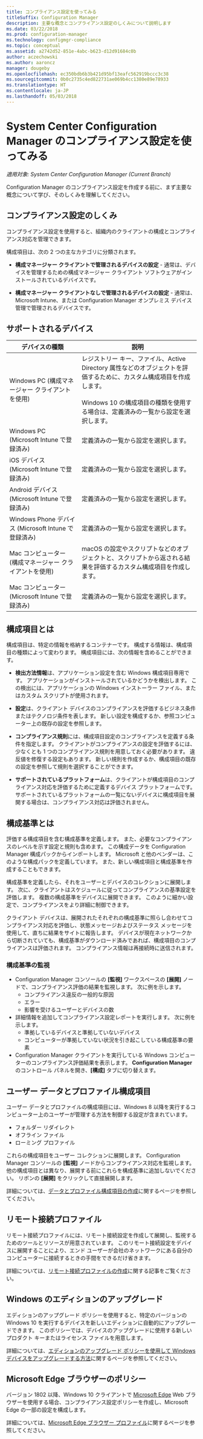 ```yaml
---
title: コンプライアンス設定を使ってみる
titleSuffix: Configuration Manager
description: 主要な概念とコンプライアンス設定のしくみについて説明します
ms.date: 03/22/2018
ms.prod: configuration-manager
ms.technology: configmgr-compliance
ms.topic: conceptual
ms.assetid: a2742d52-851e-4abc-b623-d12d91684c0b
author: aczechowski
ms.author: aaroncz
manager: dougeby
ms.openlocfilehash: ec350bdb6b3b421d95bf13eafc562919bccc3c38
ms.sourcegitcommit: 0b0c2735c4ed822731ae069b4cc1380e89e78933
ms.translationtype: HT
ms.contentlocale: ja-JP
ms.lasthandoff: 05/03/2018
---
```

# <a name="get-started-with-compliance-settings-in-system-center-configuration-manager"></a>System Center Configuration Manager のコンプライアンス設定を使ってみる

*適用対象: System Center Configuration Manager (Current Branch)*

Configuration Manager のコンプライアンス設定を作成する前に、まず主要な概念について学び、そのしくみを理解してください。  



## <a name="how-compliance-settings-work"></a>コンプライアンス設定のしくみ  
 コンプライアンス設定を使用すると、組織内のクライアントの構成とコンプライアンス対応を管理できます。  

 構成項目は、次の 2 つの主なカテゴリに分類されます。  

-   **構成マネージャー クライアントで管理されるデバイスの設定** - 通常は、デバイスを管理するための構成マネージャー クライアント ソフトウェアがインストールされているデバイスです。  

-   **構成マネージャー クライアントなしで管理されるデバイスの設定** - 通常は、Microsoft Intune、または Configuration Manager オンプレミス デバイス管理で管理されるデバイスです。  



## <a name="what-devices-are-supported"></a>サポートされるデバイス  

| デバイスの種類 | 説明 |  
|------------|----------------------|  
| Windows PC (構成マネージャー クライアントを使用) | レジストリー キー、ファイル、Active Directory 属性などのオブジェクトを評価するために、カスタム構成項目を作成します。<br /><br /> Windows 10 の構成項目の種類を使用する場合は、定義済みの一覧から設定を選択します。 |  
| Windows PC (Microsoft Intune で登録済み) | 定義済みの一覧から設定を選択します。 |  
| iOS デバイス (Microsoft Intune で登録済み) | 定義済みの一覧から設定を選択します。 |  
| Android デバイス (Microsoft Intune で登録済み) | 定義済みの一覧から設定を選択します。 |  
| Windows Phone デバイス (Microsoft Intune で登録済み) | 定義済みの一覧から設定を選択します。 |  
| Mac コンピューター (構成マネージャー クライアントを使用) | macOS の設定やスクリプトなどのオブジェクトと、スクリプトから返される結果を評価するカスタム構成項目を作成します。 |  
| Mac コンピューター (Microsoft Intune で登録済み) | 定義済みの一覧から設定を選択します。 |  



## <a name="what-is-a-configuration-item"></a>構成項目とは  
 構成項目は、特定の情報を格納するコンテナーです。 構成する情報は、構成項目の種類によって変わります。 構成項目には、次の情報を含めることができます。

-   **検出方法情報**は、アプリケーション設定を含む Windows 構成項目専用です。 アプリケーションがインストールされているかどうかを検出します。 この検出には、アプリケーションの Windows インストーラー ファイル、またはカスタム スクリプトが使用されます。  

-   **設定**は、クライアント デバイスのコンプライアンスを評価するビジネス条件またはテクノロジ条件を表します。 新しい設定を構成するか、参照コンピューター上の既存の設定を参照します。  

-   **コンプライアンス規則**には、構成項目設定のコンプライアンスを定義する条件を指定します。 クライアントがコンプライアンスの設定を評価するには、少なくとも 1 つのコンプライアンス規則を用意しておく必要があります。 違反値を修復する設定もあります。 新しい規則を作成するか、構成項目の既存の設定を参照して規則を選択することができます。  

-   **サポートされているプラットフォーム**は、クライアントが構成項目のコンプライアンス対応を評価するために定義するデバイス プラットフォームです。 サポートされているプラットフォームの一覧にないデバイスに構成項目を展開する場合は、コンプライアンス対応は評価されません。  



## <a name="what-is-a-configuration-baseline"></a>構成基準とは  
 評価する構成項目を含む構成基準を定義します。 また、必要なコンプライアンスのレベルを示す設定と規則も含めます。 この構成データを Configuration Manager 構成パックからインポートします。 Microsoft と他のベンダーは、このような構成パックを定義しています。 また、新しい構成項目と構成基準を作成することもできます。  

 構成基準を定義したら、それをユーザーとデバイスのコレクションに展開します。 次に、クライアントはスケジュールに従ってコンプライアンスの基準設定を評価します。 複数の構成基準をデバイスに展開できます。 このように細かい設定で、コンプライアンスをより詳細に制御できます。 

 クライアント デバイスは、展開されたそれぞれの構成基準に照らし合わせてコンプライアンス対応を評価し、状態メッセージおよびステータス メッセージを使用して、直ちに結果をサイトに報告します。 デバイスが現在ネットワークから切断されていても、構成基準がダウンロード済みであれば、構成項目のコンプライアンスは評価されます。 コンプライアンス情報は再接続時に送信されます。  

### <a name="monitoring-configuration-baselines"></a>構成基準の監視
- Configuration Manager コンソールの **[監視]** ワークスペースの **[展開]** ノードで、コンプライアンス評価の結果を監視します。 次に例を示します。
    - コンプライアンス違反の一般的な原因
    - エラー
    - 影響を受けるユーザーとデバイスの数
- 詳細情報を追加してコンプライアンス設定レポートを実行します。 次に例を示します。
    - 準拠しているデバイスと準拠していないデバイス
    - コンピューターが準拠していない状況を引き起こしている構成基準の要素
- Configuration Manager クライアントを実行している Windows コンピューターのコンプライアンス評価結果を表示します。 **Configuration Manager** のコントロール パネルを開き、**[構成]** タブに切り替えます。  



## <a name="user-data-and-profiles-configuration-items"></a>ユーザー データとプロファイル構成項目  
 ユーザー データとプロファイルの構成項目には、Windows 8 以降を実行するコンピューター上のユーザーが管理する方法を制御する設定が含まれています。  
   - フォルダー リダイレクト
   - オフライン ファイル
   - ローミング プロファイル  

これらの構成項目をユーザー コレクションに展開します。 Configuration Manager コンソールの **[監視]** ノードからコンプライアンス対応を監視します。 他の構成項目とは異なり、展開する前にこれらを構成基準に追加しないでください。 リボンの **[展開]** をクリックして直接展開します。  

 詳細については、[データとプロファイル構成項目の作成](/sccm/compliance/deploy-use/create-user-data-and-profiles-configuration-items)に関するページを参照してください。  



## <a name="remote-connection-profiles"></a>リモート接続プロファイル  
 リモート接続プロファイルには、リモート接続設定を作成して展開し、監視するためのツールとリソースが用意されています。 このリモート接続設定をデバイスに展開することにより、エンド ユーザーが会社のネットワークにある自分のコンピューターに接続するときの手間をできるだけ省きます。  

詳細については、[リモート接続プロファイルの作成](/sccm/compliance/deploy-use/create-remote-connection-profiles)に関する記事をご覧ください。  



## <a name="windows-edition-upgrade"></a>Windows のエディションのアップグレード
エディションのアップグレード ポリシーを使用すると、特定のバージョンの Windows 10 を実行するデバイスを新しいエディションに自動的にアップグレードできます。 このポリシーでは、デバイスのアップグレードに使用する新しいプロダクト キーまたはライセンス ファイルを用意します。

詳細については、[エディションのアップグレード ポリシーを使用して Windows デバイスをアップグレードする方法](/sccm/compliance/deploy-use/upgrade-windows-version)に関するページを参照してください。



## <a name="microsoft-edge-browser-profiles"></a>Microsoft Edge ブラウザーのポリシー
<!-- 1357310 -->
バージョン 1802 以降、Windows 10 クライアントで [Microsoft Edge](https://technet.microsoft.com/microsoft-edge/bb265256) Web ブラウザーを使用する場合、コンプライアンス設定ポリシーを作成し、Microsoft Edge の一部の設定を構成します。 

詳細については、[Microsoft Edge ブラウザー プロファイル](/sccm/compliance/deploy-use/browser-profiles)に関するページを参照してください。

